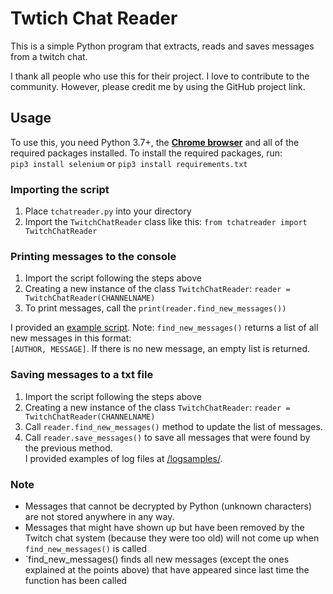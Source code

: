 # Twtich Chat Reader

This is a simple Python program that extracts, reads and saves messages from a twitch chat.

I thank all people who use this for their project. I love to contribute to the community. However, please credit me by using the GitHub project link.

## Usage

To use this, you need Python 3.7+, the [**Chrome browser**](https://www.google.com/intl/en_en/chrome/) and all of the required packages installed.
To install the required packages, run: 
<br>`pip3 install selenium` or `pip3 install requirements.txt`

### Importing the script
1. Place `tchatreader.py` into your directory
2. Import the `TwitchChatReader` class like this: `from tchatreader import TwitchChatReader`

### Printing messages to the console
1. Import the script following the steps above
2. Creating a new instance of the class `TwitchChatReader`: `reader = TwitchChatReader(CHANNELNAME)`
3. To print messages, call the `print(reader.find_new_messages())`

I provided an [example script](https://github.com/GiorDior/Twitch-Chat-Reader/blob/main/examplescript.py).
Note: `find_new_messages()` returns a list of all new messages in this format: <br>`[AUTHOR, MESSAGE]`.
If there is no new message, an empty list is returned.

### Saving messages to a txt file
1. Import the script following the steps above
2. Creating a new instance of the class `TwitchChatReader`: `reader = TwitchChatReader(CHANNELNAME)`
3. Call `reader.find_new_messages()` method to update the list of messages.
4. Call `reader.save_messages()` to save all messages that were found by the previous method.
<br> I provided examples of log files at [/logsamples/](https://github.com/GiorDior/Twitch-Chat-Reader/tree/main/logsamples).

### Note
- Messages that cannot be decrypted by Python (unknown characters) are not stored anywhere in any way.
- Messages that might have shown up but have been removed by the Twitch chat system (because they were too old) will not come up when `find_new_messages()` is called
- `find_new_messages() finds all new messages (except the ones explained at the points above) that have appeared since last time the function has been called
